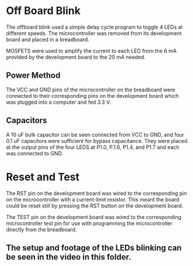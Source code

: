 # Off Board Blink

The offboard blink used a simple delay cycle program to toggle 4 LEDs at different speeds.
The microcontroller was removed from its development board and placed in a breadboard.

MOSFETS were used to amplify the current to each LED from the 6 mA provided by the 
development board to the 20 mA needed.

## Power Method

The VCC and GND pins of the microcontroller on the breadboard were connected to their
corresponding pins on the development board which was plugged into a computer and fed
3.3 V. 

## Capacitors

A 10 uF bulk capacitor can be seen connected from VCC to GND, and four 0.1 uF capacitors
were sufficient for bypass capacitance. They were placed at the output pins of the four
LEDS at P1.0, P.1.6, P1.4, and P1.7 and each was connected to GND. 

# Reset and Test

The RST pin on the development board was wired to the corresponding pin on the
microcontroller with a current-limit resistor. This meant the board could be reset
still by pressing the RST button on the development board.

The TEST pin on the development board was wired to the corresponding microcontroller
test pin for use with programming the microcontroller directly from the breadboard.

## The setup and footage of the LEDs blinking can be seen in the video in this folder.

